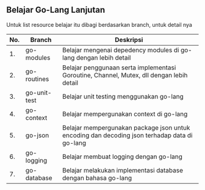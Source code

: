 ## Belajar Go-Lang Lanjutan

Untuk list resource belajar itu dibagi berdasarkan branch, untuk detail nya

| No. | Branch | Deskripsi |
| ----------- | ----------- | ----------- |
| 1. | go-modules | Belajar mengenai depedency modules di go-lang dengan lebih detail
| 2. | go-routines | Belajar penggunaan serta implementasi Goroutine, Channel, Mutex, dll dengan lebih detail
| 3. | go-unit-test | Belajar unit testing menggunakan go-lang
| 4. | go-context | Belajar mempergunakan context di go-lang
| 5. | go-json | Belajar mempergunakan package json untuk encoding dan decoding json terhadap data di go-lang
| 6. | go-logging | Belajar membuat logging dengan go-lang
| 7. | go-database | Belajar melakukan implementasi database dengan bahasa go-lang